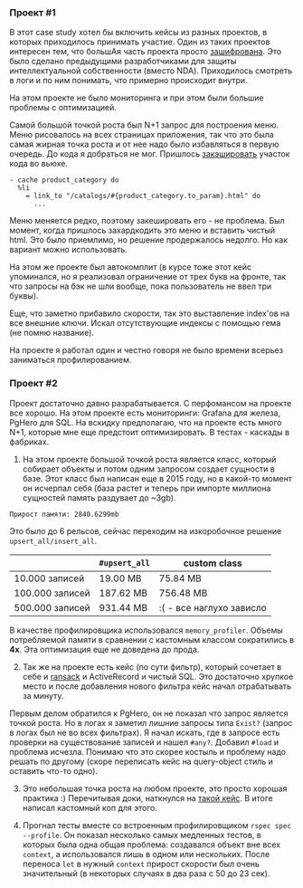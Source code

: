 ### Проект #1

В этот case study хотел бы включить кейсы из разных проектов, в которых приходилось принимать участие. Один из таких проектов интересен тем, что большАя часть проекта просто [зашифрована](https://www.rubyencoder.com/). Это было сделано предыдущими разработчиками для защиты интеллектуальной собственности (вместо NDA). Приходилось смотреть в логи и по ним понимать, что примерно происходит внутри.

На этом проекте не было мониторинга и при этом были большие проблемы с оптимизацией.

Самой большой точкой роста был N+1 запрос для построения меню. Меню рисовалось на всех страницах приложения, так что это была самая жирная точка роста и от нее надо было избавляться в первую очередь. До кода я добраться не мог. Пришлось [закэшировать](http://rusrails.ru/caching-with-rails-an-overview#keshirovanie-fragmenta) участок кода во вьюхе.

```
- cache product_category do
  %li
    = link_to "/catalogs/#{product_category.to_param}.html" do
      ...
```

Меню меняется редко, поэтому закешировать его - не проблема.
Был момент, когда пришлось захардкодить это меню и вставить чистый html. Это было приемлимо, но решение продержалось недолго. Но как вариант можно использовать.

На этом же проекте был автокомплит (в курсе тоже этот кейс упоминался, но я реализовал ограничение от трех букв на фронте, так что запросы на бэк не шли вообще, пока пользователь не ввел три буквы).

Еще, что заметно прибавило скорости, так это выставление index'ов на все внешние ключи. Искал отсутствующие индексы с помощью гема (не помню название).

На проекте я работал один и честно говоря не было времени всерьез заниматься профилированием.

### Проект #2

Проект достаточно давно разрабатывается. С перфомансом на проекте все хорошо. На этом проекте есть мониторинги: Grafana для железа, PgHero для SQL. На вскидку предполагаю, что на проекте есть много N+1, которые мне еще предстоит оптимизировать. В тестах - каскады в фабриках.

1) На этом проекте большой точкой роста является класс, который собирает объекты и потом одним запросом создает сущности в базе. Этот класс был написан еще в 2015 году, но в какой-то момент он исчерпал себя (база растет и теперь при импорте миллиона сущностей память раздувает до ~3gb).

```
Прирост памяти: 2840.6299mb
```

Это было до 6 рельсов, сейчас переходим на изкоробочное решение `upsert_all/insert_all`.

|                 | `#upsert_all` | custom class             |
| --------------- | ------------- | ------------------------ |
| 10.000 записей  | 19.00 MB      | 75.84 MB                 |
| 100.000 записей | 187.62 MB     | 756.48 MB                |
| 500.000 записей | 931.44 MB     | :( - все наглухо зависло |

В качестве профилировщика использовался `memory_profiler`. Объемы потребляемой памяти в сравнении с кастомным классом сократились в **4x**. Эта оптимизация еще не доведена до прода.

2) Так же на проекте есть кейс (по сути фильтр), который сочетает в себе и [ransack](https://github.com/activerecord-hackery/ransack) и ActiveRecord и чистый SQL. Это достаточно хрупкое место и после добавления нового фильтра кейс начал отрабатывать за минуту.

Первым делом обратился к PgHero, он не показал что запрос является точкой роста. Но в логах я заметил лишние запросы типа `Exist?` (запрос в логах был не во всех фильтрах). Я начал искать, где в запросе есть проверки на существование записей и нашел `#any?`. Добавил `#load` и проблема исчезла. Понимаю что это скорее костыль и проблему надо решать по другому (скоре переписать кейс на query-object стиль и оставить что-то одно).

3) Это небольшая точка роста на любом проекте, это просто хорошая практика :)
Перечитывая доки, наткнулся на [такой кейс](http://rusrails.ru/debugging-rails-applications#vozdeystvie-logov-na-proizvoditelnost). В итоге написал кастомный коп для этого.

4) Прогнал тесты вместе со встроенным профилировщиком `rspec spec --profile`. Он показал несколько самых медленных тестов, в которых была одна общая проблема: создавался объект вне всех `context`, а использовался лишь в одном или нескольких. После переноса `let` в нужный `context` прирост скорости был очень значительный (в некоторых случаях в два раза с 50 до 23 сек).
